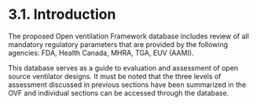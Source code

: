 # 3.1.  Introduction

The proposed Open ventilation Framework database includes review of all mandatory regulatory parameters that are provided by the following agencies: FDA, Health Canada, MHRA, TGA, EUV (AAMI).

This database serves as a guide to evaluation and assessment of open source ventilator designs. It must be noted that the three levels of assessment discussed in previous sections have been summarized in the OVF and individual sections can be accessed through the database. 
 

